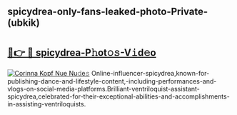 ## spicydrea-only-fans​-leaked-photo​-Private-(ubkik)


# <h2><a href="https://mediaupload.pro?title=spicydrea&ref=git">🔗👉 🔴 spicydrea-P𝚑ot𝚘𝚜-V𝚒d𝚎o</a></h2>

[![Corinna Kopf Nue Nu𝚍e𝚜](https://i.imgur.com/0qMVB7G.gif)](https://mediaupload.pro?title=spicydrea&ref=git)
Online-influencer-spicydrea,known-for-publishing-dance-and-lifestyle-content,-including-performances-and-vlogs-on-social-media-platforms.Brilliant-ventriloquist-assistant-spicydrea,celebrated-for-their-exceptional-abilities-and-accomplishments-in-assisting-ventriloquists.  